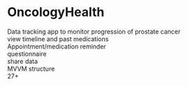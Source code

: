 # OncologyHealth
Data tracking app to monitor progression of prostate cancer  
view timeline and past medications  
Appointment/medication reminder  
questionnaire  
share data  
MVVM structure  
27+  
